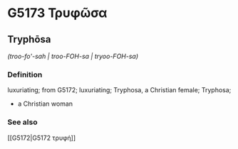 # G5173 Τρυφῶσα

## Tryphōsa

_(troo-fo'-sah | troo-FOH-sa | tryoo-FOH-sa)_

### Definition

luxuriating; from G5172; luxuriating; Tryphosa, a Christian female; Tryphosa; 

- a Christian woman

### See also

[[G5172|G5172 τρυφή]]
